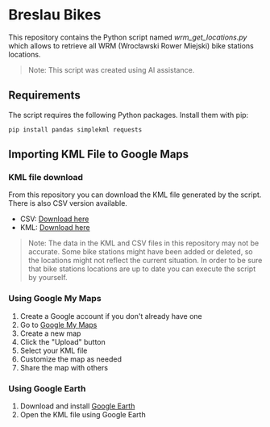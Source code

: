 # Breslau Bikes

This repository contains the Python script named <i>wrm_get_locations.py</i> which allows to retrieve all WRM (Wrocławski Rower Miejski) bike stations locations. 

> Note: This script was created using AI assistance.

## Requirements

The script requires the following Python packages. Install them with pip:

`pip install pandas simplekml requests`

## Importing KML File to Google Maps

### KML file download

From this repository you can download the KML file generated by the script. There is also CSV version available. 

- CSV: [Download here](https://raw.githubusercontent.com/ZieMat/breslau_bikes/main/wrm_stations_all.csv)
- KML: [Download here](https://raw.githubusercontent.com/ZieMat/breslau_bikes/main/wrm_stations_all.kml)

> Note: The data in the KML and CSV files in this repository may not be accurate. Some bike stations might have been added or deleted, so the locations might not reflect the current situation. In order to be sure that bike stations locations are up to date you can execute the script by yourself. 

### Using Google My Maps
1. Create a Google account if you don't already have one
2. Go to [Google My Maps](https://www.google.com/maps/)
3. Create a new map
4. Click the "Upload" button
5. Select your KML file
6. Customize the map as needed
7. Share the map with others

### Using Google Earth
1. Download and install [Google Earth](https://www.google.com/earth/)
2. Open the KML file using Google Earth
